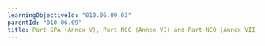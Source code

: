 ```yaml
---
learningObjectiveId: "010.06.09.03"
parentId: "010.06.09"
title: Part-SPA (Annex V), Part-NCC (Annex VI) and Part-NCO (Annex VII)
---
```


